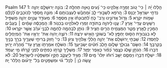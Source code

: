 Psalm 147
1: הַ֥לְלוּ יָ֨הּ ׀ כִּי־ ט֭וֹב זַמְּרָ֣ה אֱלֹהֵ֑ינוּ כִּֽי־ נָ֝עִים נָאוָ֥ה תְהִלָּֽה׃
2: בּוֹנֵ֣ה יְרוּשָׁלַ֣͏ִם יְהוָ֑ה נִדְחֵ֖י יִשְׂרָאֵ֣ל יְכַנֵּֽס׃
3: הָ֭רֹפֵא לִשְׁב֣וּרֵי לֵ֑ב וּ֝מְחַבֵּ֗שׁ לְעַצְּבוֹתָֽם׃
4: מוֹנֶ֣ה מִ֭סְפָּר לַכּוֹכָבִ֑ים לְ֝כֻלָּ֗ם שֵׁמ֥וֹת יִקְרָֽא׃
5: גָּד֣וֹל אֲדוֹנֵ֣ינוּ וְרַב־ כֹּ֑חַ לִ֝תְבוּנָת֗וֹ אֵ֣ין מִסְפָּֽר׃
6: מְעוֹדֵ֣ד עֲנָוִ֣ים יְהוָ֑ה מַשְׁפִּ֖יל רְשָׁעִ֣ים עֲדֵי־ אָֽרֶץ׃
7: עֱנ֣וּ לַיהוָ֣ה בְּתוֹדָ֑ה זַמְּר֖וּ לֵאלֹהֵ֣ינוּ בְכִנּֽוֹר׃
8: הַֽמְכַסֶּ֬ה שָׁמַ֨יִם ׀ בְּעָבִ֗ים הַמֵּכִ֣ין לָאָ֣רֶץ מָטָ֑ר הַמַּצְמִ֖יחַ הָרִ֣ים חָצִֽיר׃
9: נוֹתֵ֣ן לִבְהֵמָ֣ה לַחְמָ֑הּ לִבְנֵ֥י עֹ֝רֵ֗ב אֲשֶׁ֣ר יִקְרָֽאוּ׃
10: לֹ֤א בִגְבוּרַ֣ת הַסּ֣וּס יֶחְפָּ֑ץ לֹֽא־ בְשׁוֹקֵ֖י הָאִ֣ישׁ יִרְצֶֽה׃
11: רוֹצֶ֣ה יְ֭הוָה אֶת־ יְרֵאָ֑יו אֶת־ הַֽמְיַחֲלִ֥ים לְחַסְדּֽוֹ׃
12: שַׁבְּחִ֣י יְ֭רוּשָׁלִַם אֶת־ יְהוָ֑ה הַֽלְלִ֖י אֱלֹהַ֣יִךְ צִיּֽוֹן׃
13: כִּֽי־ חִ֭זַּק בְּרִיחֵ֣י שְׁעָרָ֑יִךְ בֵּרַ֖ךְ בָּנַ֣יִךְ בְּקִרְבֵּֽךְ׃
14: הַשָּׂם־ גְּבוּלֵ֥ךְ שָׁל֑וֹם חֵ֥לֶב חִ֝טִּ֗ים יַשְׂבִּיעֵֽךְ׃
15: הַשֹּׁלֵ֣חַ אִמְרָת֣וֹ אָ֑רֶץ עַד־ מְ֝הֵרָ֗ה יָר֥וּץ דְּבָרֽוֹ׃
16: הַנֹּתֵ֣ן שֶׁ֣לֶג כַּצָּ֑מֶר כְּ֝פ֗וֹר כָּאֵ֥פֶר יְפַזֵּֽר׃
17: מַשְׁלִ֣יךְ קַֽרְח֣וֹ כְפִתִּ֑ים לִפְנֵ֥י קָ֝רָת֗וֹ מִ֣י יַעֲמֹֽד׃
18: יִשְׁלַ֣ח דְּבָר֣וֹ וְיַמְסֵ֑ם יַשֵּׁ֥ב ר֝וּח֗וֹ יִזְּלוּ־ מָֽיִם׃
19: מַגִּ֣יד לְיַעֲקֹ֑ב חֻקָּ֥יו וּ֝מִשְׁפָּטָ֗יו לְיִשְׂרָאֵֽל׃
20: לֹ֘א עָ֤שָׂה כֵ֨ן ׀ לְכָל־ גּ֗וֹי וּמִשְׁפָּטִ֥ים בַּל־ יְדָע֗וּם הַֽלְלוּ־ יָֽהּ׃